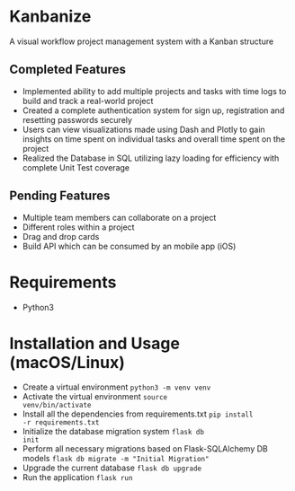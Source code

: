 # Kanbanize
A visual workflow project management system with a Kanban structure

## Completed Features

- Implemented ability to add multiple projects and tasks with time logs to build and track a real-world project
- Created a complete authentication system for sign up, registration and resetting passwords securely
- Users can view visualizations made using Dash and Plotly to gain insights on time spent on individual tasks and overall time spent on the project
- Realized the Database in SQL utilizing lazy loading for efficiency with complete Unit Test coverage

## Pending Features

- Multiple team members can collaborate on a project
- Different roles within a project
- Drag and drop cards
- Build API which can be consumed by an mobile app (iOS)

# Requirements

- Python3

# Installation and Usage (macOS/Linux)

- Create a virtual environment <code>python3 -m venv venv</code>
- Activate the virtual environment <code>source venv/bin/activate</code>
- Install all the dependencies from requirements.txt <code>pip install -r requirements.txt</code>
- Initialize the database migration system <code>flask db init</code>
- Perform all necessary migrations based on Flask-SQLAlchemy DB models <code>flask db migrate -m "Initial Migration"</code>
- Upgrade the current database <code>flask db upgrade</code>
- Run the application <code>flask run</code>
